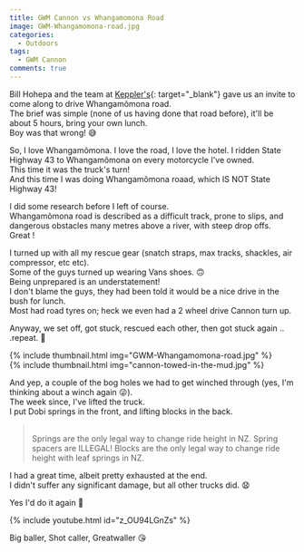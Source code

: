 ```yaml
---
title: GWM Cannon vs Whangamomona Road
image: GWM-Whangamomona-road.jpg
categories:
  - Outdoors
tags:
  - GWM Cannon
comments: true
---
```

Bill Hohepa and the team at [Keppler's](https://keppler.co.nz){: target="_blank"} gave us an invite to come along to drive Whangamõmona road.  
The brief was simple (none of us having done that road before), it'll be about 5 hours, bring your own lunch.  
Boy was that wrong! 😅  

So, I love Whangamõmona. I love the road, I love the hotel. I ridden State Highway 43 to Whangamõmona on every motorcycle I've owned.  
This time it was the truck's turn!  
And this time I was doing Whangamõmona roaad, which IS NOT State Highway 43!  

I did some research before I left of course.  
Whangamõmona road is described as a difficult track, prone to slips, and dangerous obstacles many metres above a river, with steep drop offs.  
Great !

I turned up with all my rescue gear (snatch straps, max tracks, shackles, air compressor, etc etc).  
Some of the guys turned up wearing Vans shoes. 🙃  
Being unprepared is an understatement!  
I don't blame the guys, they had been told it would be a nice drive in the bush for lunch.  
Most had road tyres on; heck we even had a 2 wheel drive Cannon turn up.

Anyway, we set off, got stuck, rescued each other, then got stuck again .. .repeat. 😬  

{% include thumbnail.html img="GWM-Whangamomona-road.jpg" %}  
{% include thumbnail.html img="cannon-towed-in-the-mud.jpg" %}  

And yep, a couple of the bog holes we had to get winched through (yes, I'm thinking about a winch again 😜).  
The week since, I've lifted the truck.  
I put Dobi springs in the front, and lifting blocks in the back.  

>   <br />
> Springs are the only legal way to change ride height in NZ. Spring spacers are ILLEGAL!  
> Blocks are the only legal way to change ride height with leaf springs in NZ.  

I had a great time, albeit pretty exhausted at the end.  
I didn't suffer any significant damage, but all other trucks did. 😧  

Yes I'd do it again 🤪

{% include youtube.html id="z_OU94LGnZs" %}  

Big baller, Shot caller, Greatwaller 😘
